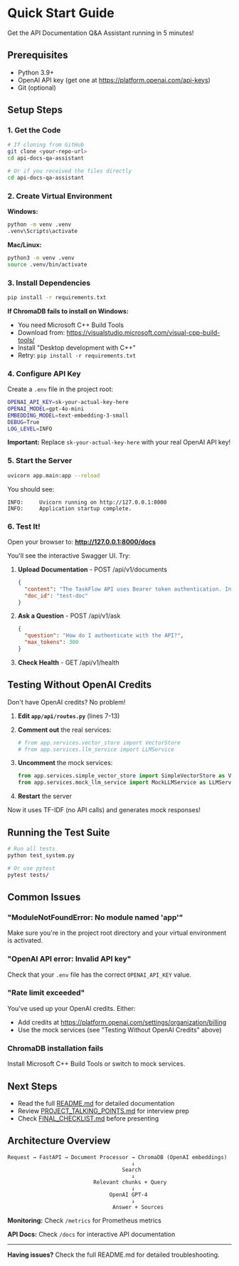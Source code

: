 # Quick Start Guide

Get the API Documentation Q&A Assistant running in 5 minutes!

## Prerequisites

- Python 3.9+
- OpenAI API key (get one at https://platform.openai.com/api-keys)
- Git (optional)

## Setup Steps

### 1. Get the Code

```bash
# If cloning from GitHub
git clone <your-repo-url>
cd api-docs-qa-assistant

# Or if you received the files directly
cd api-docs-qa-assistant
```

### 2. Create Virtual Environment

**Windows:**
```bash
python -m venv .venv
.venv\Scripts\activate
```

**Mac/Linux:**
```bash
python3 -m venv .venv
source .venv/bin/activate
```

### 3. Install Dependencies

```bash
pip install -r requirements.txt
```

**If ChromaDB fails to install on Windows:**
- You need Microsoft C++ Build Tools
- Download from: https://visualstudio.microsoft.com/visual-cpp-build-tools/
- Install "Desktop development with C++"
- Retry: `pip install -r requirements.txt`

### 4. Configure API Key

Create a `.env` file in the project root:

```bash
OPENAI_API_KEY=sk-your-actual-key-here
OPENAI_MODEL=gpt-4o-mini
EMBEDDING_MODEL=text-embedding-3-small
DEBUG=True
LOG_LEVEL=INFO
```

**Important:** Replace `sk-your-actual-key-here` with your real OpenAI API key!

### 5. Start the Server

```bash
uvicorn app.main:app --reload
```

You should see:
```
INFO:     Uvicorn running on http://127.0.0.1:8000
INFO:     Application startup complete.
```

### 6. Test It!

Open your browser to: **http://127.0.0.1:8000/docs**

You'll see the interactive Swagger UI. Try:

1. **Upload Documentation** - POST /api/v1/documents
   ```json
   {
     "content": "The TaskFlow API uses Bearer token authentication. Include your API token in the Authorization header. Rate limits are 100 requests per hour for free tier.",
     "doc_id": "test-doc"
   }
   ```

2. **Ask a Question** - POST /api/v1/ask
   ```json
   {
     "question": "How do I authenticate with the API?",
     "max_tokens": 300
   }
   ```

3. **Check Health** - GET /api/v1/health

## Testing Without OpenAI Credits

Don't have OpenAI credits? No problem!

1. **Edit `app/api/routes.py`** (lines 7-13)
2. **Comment out** the real services:
   ```python
   # from app.services.vector_store import VectorStore
   # from app.services.llm_service import LLMService
   ```

3. **Uncomment** the mock services:
   ```python
   from app.services.simple_vector_store import SimpleVectorStore as VectorStore
   from app.services.mock_llm_service import MockLLMService as LLMService
   ```

4. **Restart** the server

Now it uses TF-IDF (no API calls) and generates mock responses!

## Running the Test Suite

```bash
# Run all tests
python test_system.py

# Or use pytest
pytest tests/
```

## Common Issues

### "ModuleNotFoundError: No module named 'app'"

Make sure you're in the project root directory and your virtual environment is activated.

### "OpenAI API error: Invalid API key"

Check that your `.env` file has the correct `OPENAI_API_KEY` value.

### "Rate limit exceeded" 

You've used up your OpenAI credits. Either:
- Add credits at https://platform.openai.com/settings/organization/billing
- Use the mock services (see "Testing Without OpenAI Credits" above)

### ChromaDB installation fails

Install Microsoft C++ Build Tools or switch to mock services.

## Next Steps

- Read the full [README.md](README.md) for detailed documentation
- Review [PROJECT_TALKING_POINTS.md](PROJECT_TALKING_POINTS.md) for interview prep
- Check [FINAL_CHECKLIST.md](FINAL_CHECKLIST.md) before presenting

## Architecture Overview

```
Request → FastAPI → Document Processor → ChromaDB (OpenAI embeddings)
                                       ↓
                                    Search
                                       ↓
                           Relevant chunks + Query
                                       ↓
                                OpenAI GPT-4
                                       ↓
                                 Answer + Sources
```

**Monitoring:** Check `/metrics` for Prometheus metrics

**API Docs:** Check `/docs` for interactive API documentation

---

**Having issues?** Check the full README.md for detailed troubleshooting.